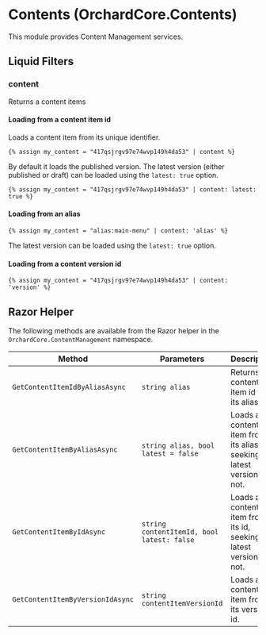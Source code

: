 # Contents (OrchardCore.Contents)

This module provides Content Management services.

## Liquid Filters

### content

Returns a content items

#### Loading from a content item id

Loads a content item from its unique identifier. 

```
{% assign my_content = "417qsjrgv97e74wvp149h4da53" | content %}
```

By default it loads the published version. The latest version (either published or draft) can be loaded using the `latest: true` option.

```
{% assign my_content = "417qsjrgv97e74wvp149h4da53" | content: latest: true %}
```

#### Loading from an alias

```
{% assign my_content = "alias:main-menu" | content: 'alias' %}
```

The latest version can be loaded using the `latest: true` option. 

#### Loading from a content version id

```
{% assign my_content = "417qsjrgv97e74wvp149h4da53" | content: 'version' %}
```

## Razor Helper

The following methods are available from the Razor helper in the `OrchardCore.ContentManagement` namespace.

| Method | Parameters | Description |
| --------- | ---- |------------ |
| `GetContentItemIdByAliasAsync` | `string alias` | Returns the content item id from its alias. |
| `GetContentItemByAliasAsync` | `string alias, bool latest = false` | Loads a content item from its alias, seeking the latest version or not. |
| `GetContentItemByIdAsync` | `string contentItemId, bool latest: false` | Loads a content item from its id, seeking the latest version or not. |
| `GetContentItemByVersionIdAsync` | `string contentItemVersionId` | Loads a content item from its version id. |
